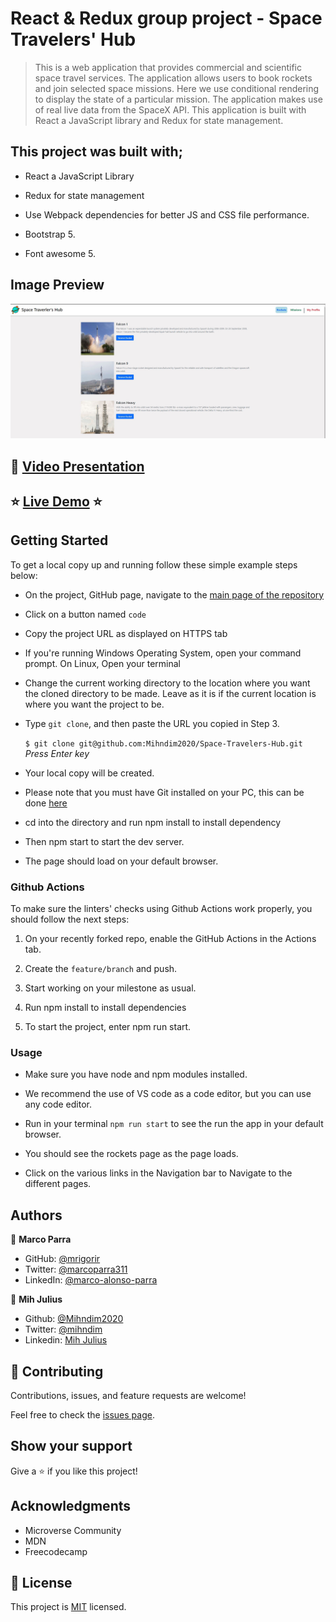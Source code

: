 # React & Redux group project - Space Travelers' Hub

> This is a web application that provides commercial and scientific space travel services. The application allows users to book rockets and join selected space missions. Here we use conditional rendering to display the state of a particular mission.   The application makes use of real live data from the SpaceX API. This application is built with React a JavaScript library and Redux for state management.

## This project was built with;

 - React a JavaScript Library

 - Redux for state management

 - Use Webpack dependencies for better JS and CSS file performance.

 - Bootstrap 5.
   
 - Font awesome 5.


## Image Preview
![Screenshot Main Page](./src/assets/images/capture.jpg)

## :movie_camera: [Video Presentation](https://drive.google.com/file/d/10fIh7VfDbRXLKAD_i51EORC-IixbjvEJ/view?usp=sharing)

## :star: [Live Demo](https://lucid-heyrovsky-ce6db2.netlify.app/) :star:

## Getting Started

To get a local copy up and running follow these simple example steps below:

- On the project, GitHub page, navigate to the [main page of the repository](https://github.com/Mihndim2020/Space-Travelers-Hub)

- Click on a button named `code`

- Copy the project URL as displayed on HTTPS tab

- If you're running Windows Operating System, open your command prompt. On Linux, Open your terminal

- Change the current working directory to the location where you want the cloned directory to be made. Leave as it is if the current location is where you want the project to be.

- Type `git clone`, and then paste the URL you copied in Step 3.<br>

  `$ git clone git@github.com:Mihndim2020/Space-Travelers-Hub.git` <em>Press Enter key</em><br>

- Your local copy will be created.

- Please note that you must have Git installed on your PC, this can be done [here](https://gist.github.com/derhuerst/1b15ff4652a867391f03)

- cd into the directory and run npm install to install dependency

- Then npm start to start the dev server.
  
- The page should load on your default browser.

### Github Actions

To make sure the linters' checks using Github Actions work properly, you should follow the next steps:

1. On your recently forked repo, enable the GitHub Actions in the Actions tab.
   
2. Create the `feature/branch` and push.
   
3. Start working on your milestone as usual.

4. Run npm install to install dependencies
   
5. To start the project, enter npm run start.

### Usage 

- Make sure you have node and npm modules installed.

- We recommend the use of VS code as a code editor, but you can use any code editor.

- Run in your terminal `npm run start` to see the run the app in your default browser.

- You should see the rockets page as the page loads.
 
- Click on the various links in the Navigation bar to Navigate to the different pages. 

## Authors

👤 **Marco Parra**

- GitHub: [@mrigorir](https://github.com/mrigorir)
- Twitter: [@marcoparra311](https://twitter.com/marcoparra311)
- LinkedIn: [@marco-alonso-parra](https://www.linkedin.com/in/marco-alonso-parra/)

👤 **Mih Julius**

- Github: [@Mihndim2020](https://github.com/Mihndim2020)
- Twitter: [@mihndim](https://github.com/mih-julius)
- Linkedin: [Mih Julius](https://www.linkedin.com/mih-julius)

## 🤝 Contributing

Contributions, issues, and feature requests are welcome!

Feel free to check the [issues page](https://github.com/mrigorir/pokemon-world/issues).


## Show your support

Give a ⭐️ if you like this project!


## Acknowledgments

- Microverse Community
- MDN
- Freecodecamp


## 📝 License

This project is [MIT](./MIT.md) licensed.
